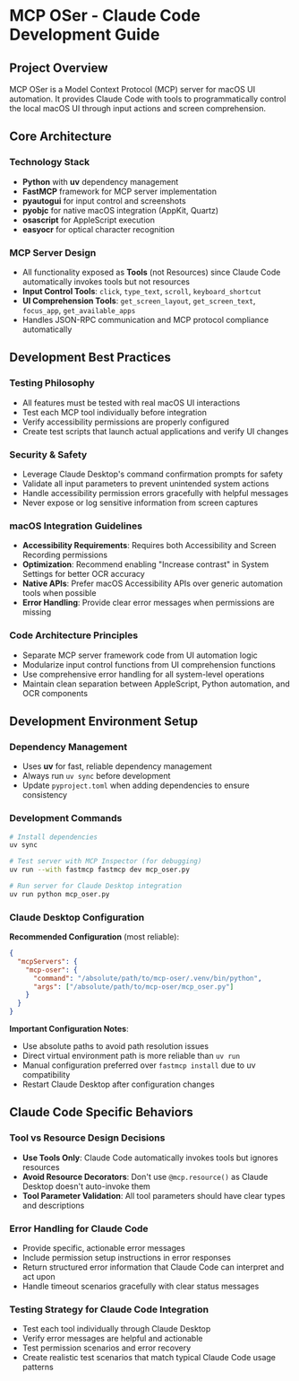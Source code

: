 # MCP OSer - Claude Code Development Guide

## Project Overview

MCP OSer is a Model Context Protocol (MCP) server for macOS UI automation. It provides Claude Code with tools to programmatically control the local macOS UI through input actions and screen comprehension.

## Core Architecture

### Technology Stack
- **Python** with **uv** dependency management
- **FastMCP** framework for MCP server implementation
- **pyautogui** for input control and screenshots
- **pyobjc** for native macOS integration (AppKit, Quartz)
- **osascript** for AppleScript execution
- **easyocr** for optical character recognition

### MCP Server Design
- All functionality exposed as **Tools** (not Resources) since Claude Code automatically invokes tools but not resources
- **Input Control Tools**: `click`, `type_text`, `scroll`, `keyboard_shortcut`
- **UI Comprehension Tools**: `get_screen_layout`, `get_screen_text`, `focus_app`, `get_available_apps`
- Handles JSON-RPC communication and MCP protocol compliance automatically

## Development Best Practices

### Testing Philosophy
- All features must be tested with real macOS UI interactions
- Test each MCP tool individually before integration
- Verify accessibility permissions are properly configured
- Create test scripts that launch actual applications and verify UI changes

### Security & Safety
- Leverage Claude Desktop's command confirmation prompts for safety
- Validate all input parameters to prevent unintended system actions
- Handle accessibility permission errors gracefully with helpful messages
- Never expose or log sensitive information from screen captures

### macOS Integration Guidelines
- **Accessibility Requirements**: Requires both Accessibility and Screen Recording permissions
- **Optimization**: Recommend enabling "Increase contrast" in System Settings for better OCR accuracy
- **Native APIs**: Prefer macOS Accessibility APIs over generic automation tools when possible
- **Error Handling**: Provide clear error messages when permissions are missing

### Code Architecture Principles
- Separate MCP server framework code from UI automation logic
- Modularize input control functions from UI comprehension functions
- Use comprehensive error handling for all system-level operations
- Maintain clean separation between AppleScript, Python automation, and OCR components

## Development Environment Setup

### Dependency Management
- Uses **uv** for fast, reliable dependency management
- Always run `uv sync` before development
- Update `pyproject.toml` when adding dependencies to ensure consistency

### Development Commands
```bash
# Install dependencies
uv sync

# Test server with MCP Inspector (for debugging)
uv run --with fastmcp fastmcp dev mcp_oser.py

# Run server for Claude Desktop integration
uv run python mcp_oser.py
```

### Claude Desktop Configuration
**Recommended Configuration** (most reliable):
```json
{
  "mcpServers": {
    "mcp-oser": {
      "command": "/absolute/path/to/mcp-oser/.venv/bin/python", 
      "args": ["/absolute/path/to/mcp-oser/mcp_oser.py"]
    }
  }
}
```

**Important Configuration Notes**:
- Use absolute paths to avoid path resolution issues
- Direct virtual environment path is more reliable than `uv run`
- Manual configuration preferred over `fastmcp install` due to uv compatibility
- Restart Claude Desktop after configuration changes

## Claude Code Specific Behaviors

### Tool vs Resource Design Decisions
- **Use Tools Only**: Claude Code automatically invokes tools but ignores resources
- **Avoid Resource Decorators**: Don't use `@mcp.resource()` as Claude Desktop doesn't auto-invoke them
- **Tool Parameter Validation**: All tool parameters should have clear types and descriptions

### Error Handling for Claude Code
- Provide specific, actionable error messages
- Include permission setup instructions in error responses  
- Return structured error information that Claude Code can interpret and act upon
- Handle timeout scenarios gracefully with clear status messages

### Testing Strategy for Claude Code Integration
- Test each tool individually through Claude Desktop
- Verify error messages are helpful and actionable
- Test permission scenarios and error recovery
- Create realistic test scenarios that match typical Claude Code usage patterns